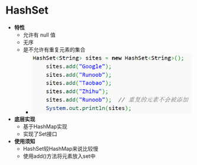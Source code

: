 # HashSet
- **特性**
	- 允许有 null 值
	- 无序
	- 是不允许有重复元素的集合
		- ![](attachments/Pasted%20image%2020230220202052.png)
- **底层实现**
	- 基于HashMap实现
	- 实现了Set接口
- **使用须知**
	- HashSet较HashMap来说比较慢
	- 使用add()方法将元素放入set中